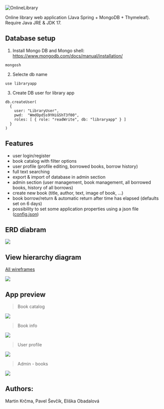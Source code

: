 ![OnlineLibrary](https://socialify.git.ci/0xMartin/OnlineLibrary/image?description=1&forks=1&issues=1&language=1&name=1&owner=1&stargazers=1&theme=Light)

Online library web application (Java Spring + MongoDB + Thymeleaf). Require Java JRE & JDK 17. 

## Database setup
1) Install Mongo DB and Mongo shell: https://www.mongodb.com/docs/manual/installation/
```
mongosh
```

2) Selecte db name
```
use libraryapp
```

3) Create DB user for library app
```
db.createUser(
  {
    user: "LibraryUser",
    pwd:  "WmdOpdSs9YHiGShT3f00",  
    roles: [ { role: "readWrite", db: "libraryapp" } ]
  }
)
```

## Features
* user login/register
* book catalog with filter options
* user profile (profile editing, borrowed books, borrow history)
* full text searching
* export & import of database in admin section
* admin section (user management, book management, all borrowed books, history of all borrows)
* create new book (title, author, text, image of book, ...)
* book borrow/return & automatic return after time has elapsed (defaults set on 6 days)
* possibility to set some application properties using a json file ([config.json](./kod/LibraryApp/config.json))

## ERD diabram
<img src="./dokumentace/erd_diagram/erd_diagram.png">

## View hierarchy diagram
[All wireframes](./dokumentace/view)

<img src="./dokumentace/view/view_diagram.png">

## App preview
> Book catalog
<img src="./dokumentace/catalog.png">

> Book info
<img src="./dokumentace/info.png">

> User profile
<img src="./dokumentace/profile.png">

> Admin - books
<img src="./dokumentace/admin.png">

## Authors:
Martin Krčma, Pavel Ševčík, Eliška Obadalová
